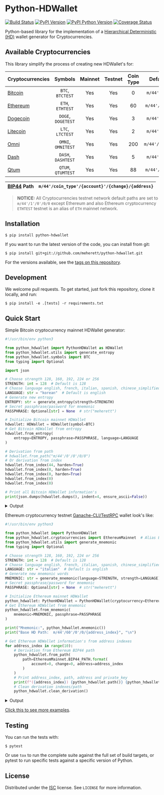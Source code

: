 # Python-HDWallet

[![Build Status](https://travis-ci.org/meherett/python-hdwallet.svg?branch=master)](https://travis-ci.org/meherett/python-hdwallet?branch=master)
[![PyPI Version](https://img.shields.io/pypi/v/python-hdwallet.svg?color=blue)](https://pypi.org/project/python-hdwallet)
[![PyPI Python Version](https://img.shields.io/pypi/pyversions/python-hdwallet.svg)](https://pypi.org/project/python-hdwallet)
[![Coverage Status](https://coveralls.io/repos/github/meherett/python-hdwallet/badge.svg?branch=master)](https://coveralls.io/github/meherett/python-hdwallet?branch=master)

Python-based library for the implementation of a [Hierarchical Deterministic (HD)](https://github.com/bitcoin/bips/blob/master/bip-0032.mediawiki) wallet generator for Cryptocurrencies.

## Available Cryptocurrencies

This library simplify the process of creating new HDWallet's for:

| Cryptocurrencies                                         | Symbols             | Mainnet | Testnet | Coin Type | Default Paths       |
| :------------------------------------------------------- | :-----------------: | :-----: | :-----: | :-------: | :-----------------: |
| [Bitcoin](https://github.com/bitcoin/bitcoin)            |  `BTC`, `BTCTEST`   | Yes     | Yes     | 0         | `m/44'/0'/0'/0/0`   |
| [Ethereum](https://github.com/ethereum/go-ethereum)      |  `ETH`, `ETHTEST`   | Yes     | Yes     | 60        | `m/44'/60'/0'/0/0`  |
| [Dogecoin](https://github.com/dogecoin/dogecoin)         |  `DOGE`, `DOGETEST` | Yes     | Yes     | 3         | `m/44'/3'/0'/0/0`   |
| [Litecoin](https://github.com/litecoin-project/litecoin) |  `LTC`, `LTCTEST`   | Yes     | Yes     | 2         | `m/44'/2'/0'/0/0`   |
| [Omni](https://github.com/omnilayer/omnicore)            |  `OMNI`, `OMNITEST` | Yes     | Yes     | 200       | `m/44'/200'/0'/0/0` |
| [Dash](https://github.com/dashpay/dash)                  |  `DASH`, `DASHTEST` | Yes     | Yes     | 5         | `m/44'/5'/0'/0/0`   |
| [Qtum](https://github.com/qtumproject/qtum)              |  `QTUM`, `QTUMTEST` | Yes     | Yes     | 88        | `m/44'/88'/0'/0/0`  |

 [BIP44](https://github.com/bitcoin/bips/blob/master/bip-0044.mediawiki) Path | `m/44'/coin_type'/{account}'/{change}/{address}`
 ---------------------------------------------------------------------------: | :-----------------------------------------------

> **NOTICE:** All Cryptocurrencies testnet network default paths are set to `m/44'/1'/0'/0/0` except Ethereum and also Ethereum cryptocurrency `ETHTEST` testnet is an alias of `ETH` mainnet network.

## Installation

```
$ pip install python-hdwallet
```

If you want to run the latest version of the code, you can install from git:

```
$ pip install git+git://github.com/meherett/python-hdwallet.git
```

For the versions available, see the [tags on this repository](https://github.com/meherett/python-hdwallet/tags).

## Development

We welcome pull requests. To get started, just fork this repository, clone it locally, and run:

```
$ pip install -e .[tests] -r requirements.txt
```

## Quick Start

Simple Bitcoin cryptocurrency mainnet HDWallet generator:

```python
#!/usr/bin/env python3

from python_hdwallet import PythonHDWallet as HDWallet
from python_hdwallet.utils import generate_entropy
from python_hdwallet.symbols import BTC
from typing import Optional

import json

# Choose strength 128, 160, 192, 224 or 256
STRENGTH: int = 128  # Default is 128
# Choose language english, french, italian, spanish, chinese_simplified, chinese_traditional, japanese or korean
LANGUAGE: str = "korean"  # Default is english
# Generate new entropy
ENTROPY: str = generate_entropy(strength=STRENGTH)
# Secret passphrase/password for mnemonic
PASSPHRASE: Optional[str] = None  # str("meherett")

# Initialize Bitcoin mainnet HDWallet
hdwallet: HDWallet = HDWallet(symbol=BTC)
# Get Bitcoin HDWallet from entropy
hdwallet.from_entropy(
    entropy=ENTROPY, passphrase=PASSPHRASE, language=LANGUAGE
)

# Derivation from path
# hdwallet.from_path("m/44'/0'/0'/0/0")
# Or derivation from index
hdwallet.from_index(44, harden=True)
hdwallet.from_index(0, harden=True)
hdwallet.from_index(0, harden=True)
hdwallet.from_index(0)
hdwallet.from_index(0)

# Print all Bitcoin HDWallet information's
print(json.dumps(hdwallet.dumps(), indent=4, ensure_ascii=False))
```

<details>
  <summary>Output</summary><br/>

```json5
{
    "cryptocurrency": "Bitcoin",
    "symbol": "BTC",
    "network": "mainnet",
    "entropy": "e79e3c68ec0fd87a1fb4289724e2f607",
    "strength": 128,
    "mnemonic": "페인트 할인 궁극적 최종 효율적 모습 실례 안방 오직 냉동 정말 고급",
    "language": "korean",
    "passphrase": null,
    "seed": "f134313acb31294a7ab9a931106390fc14af858aea142cafcb0c75077436c07964e81269a1e700c0593da0d844de64c0cb2b3fbbe722f4ae0fd105c788bea6ad",
    "root_xprivate_key": "xprv9s21ZrQH143K324MxoQyDscpGqomWQtxkrr5v98GjfrTs2tkLq5RDYqxAjck9dRKfnPNFDoFqStXjd1bQDAY5BaX67DuscMAgd41fjQwAdX",
    "root_xpublic_key": "xpub661MyMwAqRbcFW8q4pwyb1ZYpseFuscp85mgiXXtJ1PSjqDttNPfmMAS217EJP7gQMRK3SUwzsxsqC3a4Bw26WptqcZJZ1oTZCzPPfhT44N",
    "xprivate_key": "xprvA2cCSUDr4fqf3UDgmr4hFCKoeNeQRrnYDqBtCcVYbLbLBfaAFUUiufrJ3HjZwDRChhPGYZQVRvscgj6WjEq8DJnvmREaBfji3jt69QQa9MN",
    "xpublic_key": "xpub6FbYqykju3PxFxJ9ssbhcLGYCQUtqKWPb47UzzuA9g8K4TuJo1nyTUAmtYGEwRmykqvdbHSogUBmmtWt67ppVa1MKf2FZELaZtdSZC2oxEo",
    "uncompressed": "5403e9ec33b1a4eba028cc5ce65bc783c4a69e7e5eac2d6b7e0b3f3ecf429e908678d0584b5a175c13234289c7419c27650d362a98010cf1a884817296033b84",
    "compressed": "025403e9ec33b1a4eba028cc5ce65bc783c4a69e7e5eac2d6b7e0b3f3ecf429e90",
    "chain_code": "2d99e2234657dfbf423b09b89f2431fbef32aa80e231fa7ca879f35b852a00a4",
    "private_key": "961384849e0aefd7e7fd90a5757b6f10a02e2ef02f488244dc48ec6cae8b8d48",
    "public_key": "025403e9ec33b1a4eba028cc5ce65bc783c4a69e7e5eac2d6b7e0b3f3ecf429e90",
    "wif": "L2FSSfvrrcwJXp8M5ACdXk3VQyfqHsa8ct2jH29mmV2RfbnMtSq9",
    "identifier": "61e3b1f3044374c5f54294f4cfcfeaede2eedf83",
    "finger_print": "61e3b1f3",
    "path": "m/44'/0'/0'/0/0",
    "address": "19vbK9Cqoqc9otknvGP6jmLxXkFigZAdrQ"
}
```
</details>

Ethereum cryptocurrency testnet [Ganache-CLI/TestRPC](https://github.com/trufflesuite/ganache-cli) wallet look's like:

```python
#!/usr/bin/env python3

from python_hdwallet import PythonHDWallet
from python_hdwallet.cryptocurrencies import EthereumMainnet  # Alias EthereumTestnet
from python_hdwallet.utils import generate_mnemonic
from typing import Optional

# Choose strength 128, 160, 192, 224 or 256
STRENGTH: int = 128  # Default is 128
# Choose language english, french, italian, spanish, chinese_simplified, chinese_traditional, japanese or korean
LANGUAGE: str = "italian"  # Default is english
# Generate new mnemonic words
MNEMONIC: str = generate_mnemonic(language=STRENGTH, strength=LANGUAGE)
# Secret passphrase/password for mnemonic
PASSPHRASE: Optional[str] = None  # str("meherett")

# Initialize Ethereum mainnet HDWallet
python_hdwallet: PythonHDWallet = PythonHDWallet(cryptocurrency=EthereumMainnet)
# Get Ethereum HDWallet from mnemonic
python_hdwallet.from_mnemonic(
    mnemonic=MNEMONIC, passphrase=PASSPHRASE
)

print("Mnemonic:", python_hdwallet.mnemonic())
print("Base HD Path:  m/44'/60'/0'/0/{address_index}", "\n")

# Get Ethereum HDWallet information's from address indexes
for address_index in range(10):
    # Derivation from Ethereum BIP44 path
    python_hdwallet.from_path(
        path=EthereumMainnet.BIP44_PATH.format(
            account=0, change=0, address=address_index
        )
    )
    # Print address_index, path, address and private_key
    print(f"({address_index}) {python_hdwallet.path()} {python_hdwallet.address()} 0x{python_hdwallet.private_key()}")
    # Clean derivation indexes/path
    python_hdwallet.clean_derivation()
```

<details>
  <summary>Output</summary><br/>

```shell script
Mnemonic: obvious private cheap artwork cradle alone useless trust globe home scrub receive
Base HD Path:  m/44'/60'/0'/0/{address_index} 

(0) m/44'/60'/0'/0/0 0x03F3aFCA8d7F8D947FCb3de008053A7d22Ff44c9 0xa40e21e99464006be1f00146be864fb7ff4dfcfe2d7b8f3450edc778db9af462
(1) m/44'/60'/0'/0/1 0x9e68BDDe22BEfBc027133415DE5a9d8091c80AAa 0x9db6c57bb27260442e7741982f57eaf0d3dbabbd5d0cf44012f140212068dd24
(2) m/44'/60'/0'/0/2 0x973D9c9173bf927c8E9dC4c7d0371ea4278baD7C 0x59b6c9c20b7bb02a168256963e7cc96deca3499b290b14b26254e815956bca7a
(3) m/44'/60'/0'/0/3 0x40498150AAfC4359db68Ecf3c9086f357772691a 0x2f0173d5592e7193f6a08217dbbc3e1daadbc6fece37a199cef213bd5e0984c3
(4) m/44'/60'/0'/0/4 0x7493373d186A4C24f66cf519dA8837686b8817e8 0xb5293b9bea3a9a4fdfec54b07b128fc47ddbbe1ca9b9c036dd8a1905b4b74a5d
(5) m/44'/60'/0'/0/5 0x8Db556BBD5baaBc51EAbFbE5F3E621113435779c 0xc5093d734e2b3d045a546c4af6567dc7ae3a8ea597b3aa00e740886495797044
(6) m/44'/60'/0'/0/6 0x581dFbFB6705274D49c91Badef09d94134d81bDc 0xcf2e664d33fd18e8e64b4c5b19e1351f8d77f5e9e3836d2f40dad81dfb56e118
(7) m/44'/60'/0'/0/7 0x39Da3993353e83B71C677695717963757B138BB7 0x0442f8a12c3e47fc279b6fd5b9f3cc3d1dba1acb648ffd80742f728aaf4745fb
(8) m/44'/60'/0'/0/8 0x88DFf10366547EF5C27fdBb22D476198e5a021E4 0x1bc73d9763b6ec48652137cc18adc0c8302ff3c44eabeaf7aca8ceaa2634a42f
(9) m/44'/60'/0'/0/9 0x196D893126fDA7f433fD0A5F49855D031C54f8D4 0xc72b824601bcb1088a62c09b7bc5c14c63a69de1fcfe5bb39eb3f6524f322522
```
</details>

[Click this to see more examples](https://github.com/meherett/python-hdwallet/blob/master/examples).

## Testing

You can run the tests with:

```
$ pytest
```

Or use `tox` to run the complete suite against the full set of build targets, or pytest to run specific 
tests against a specific version of Python.

## License

Distributed under the [ISC](https://github.com/meherett/python-hdwallet/blob/master/LICENSE) license. See ``LICENSE`` for more information.
